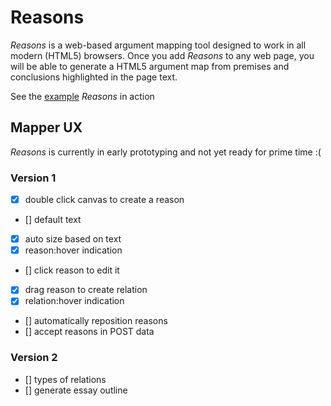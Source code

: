 # Reasons

*Reasons* is a web-based argument mapping tool designed to work in all modern (HTML5) browsers.  Once you add *Reasons* to any web page, you will be able to generate a HTML5 argument map from premises and conclusions highlighted in the page text.

See the [example](example) *Reasons* in action


## Mapper UX

*Reasons* is currently in early prototyping and not yet ready for prime time :(

### Version 1

  - [x] double click canvas to create a reason
  - [] default text
  - [x] auto size based on text
  - [x] reason:hover indication
  - [] click reason to edit it
  - [x] drag reason to create relation
  - [x] relation:hover indication
  - [] automatically reposition reasons
  - [] accept reasons in POST data

### Version 2

  - [] types of relations
  - [] generate essay outline